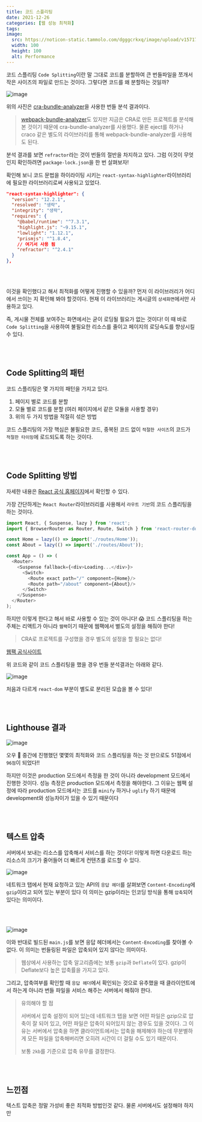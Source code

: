 ```yaml
---
title: 코드 스플리팅
date: 2021-12-26
categories: [웹 성능 최적화]
tags: 
image:
  src: https://noticon-static.tammolo.com/dgggcrkxq/image/upload/v1571795671/noticon/ncgxzfzuzo0ygwniagek.png
  width: 100
  height: 100
  alt: Performance
---
```



코드 스플리팅 `Code Splitting`이란 말 그대로 코드를 분할하여 큰 번들파일을 쪼개서 작은 사이즈의 파일로 만드는 것이다. 그렇다면 코드를 왜 분할하는 것일까?

![image](https://user-images.githubusercontent.com/52060742/147405938-0bd13f01-f3a9-4d5f-a386-d9e768d64d09.png)

위의 사진은 [cra-bundle-analyzer](https://www.npmjs.com/package/cra-bundle-analyzer)을 사용한 번들 분석 결과이다.

> [webpack-bundle-analyzer](https://www.npmjs.com/package/webpack-bundle-analyzer)도 있지만 지금은 CRA로 만든 프로젝트를 분석해본 것이기 때문에 cra-bundle-analyzer를 사용했다. 물론 eject를 하거나 craco 같은 별도의 라이브러리를 통해 webpack-bundle-analyzer를 사용해도 된다.

분석 결과를 보면 `refractor`라는 것이 번들의 절반을 차지하고 있다. 그럼 이것이 무엇인지 확인하려면 `package-lock.json`을 한 번 살펴보자!

확인해 보니 코드 문법을 하이라이팅 시키는 `react-syntax-highlighter`라이브러리에 필요한 라이브러리로써 사용되고 있었다.

```json
"react-syntax-highlighter": {
  "version": "12.2.1",
  "resolved": "생략",
  "integrity": "생략",
  "requires": {
    "@babel/runtime": "^7.3.1",
    "highlight.js": "~9.15.1",
    "lowlight": "1.12.1",
    "prismjs": "^1.8.4",
    // 여기서 사용 됨
    "refractor": "^2.4.1"
  }
},
```

<br/>
<br/>

이것을 확인했다고 해서 최적화를 어떻게 진행할 수 있을까? 먼저 이 라이브러리가 어디에서 쓰이는 지 확인해 봐야 할것이다. 현재 이 라이브러리는 게시글의 `상세화면`에서만 사용하고 있다.

즉, 게시물 전체를 보여주는 화면에서는 굳이 로딩될 필요가 없는 것이다! 이 때 바로 `Code Splitting`을 사용하여 불필요한 리소스를 줄이고 페이지의 로딩속도를 향상시킬 수 있다.

<br/>
<br/>

## Code Splitting의 패턴

코드 스플리팅은 몇 가지의 패턴을 가지고 있다.

1. 페이지 별로 코드를 분할
2. 모듈 별로 코드를 분할 (여러 페이지에서 같은 모듈을 사용할 경우)
3. 위의 두 가지 방법을 적절히 섞은 방법

코드 스플리팅의 가장 핵심은 불필요한 코드, 중복된 코드 없이 `적절한 사이즈`의 코드가 `적절한 타이밍`에 로드되도록 하는 것이다.


<br/>
<br/>

## Code Splitting 방법

자세한 내용은 [React 공식 홈페이지](https://ko.reactjs.org/docs/code-splitting.html)에서 확인할 수 있다.

가장 간단하게는 `React Router`라이브러리를 사용해서 `라우트 기반`의 코드 스플리팅을 하는 것이다.

```js
import React, { Suspense, lazy } from 'react';
import { BrowserRouter as Router, Route, Switch } from 'react-router-dom';

const Home = lazy(() => import('./routes/Home'));
const About = lazy(() => import('./routes/About'));

const App = () => (
  <Router>
    <Suspense fallback={<div>Loading...</div>}>
      <Switch>
        <Route exact path="/" component={Home}/>
        <Route path="/about" component={About}/>
      </Switch>
    </Suspense>
  </Router>
);
```

하지만 이렇게 한다고 해서 바로 사용할 수 있는 것이 아니다! 😱 코드 스플리팅을 하는 주체는 리액트가 아니라 `웹팩`이기 때문에 웹팩에서 별도의 설정을 해줘야 한다!

> CRA로 프로젝트를 구성했을 경우 별도의 설정을 할 필요는 없다!

[웹팩 공식사이트](https://webpack.js.org/guides/code-splitting/)

위 코드와 같이 코드 스플리팅을 했을 경우 번들 분석결과는 아래와 같다.

![image](https://user-images.githubusercontent.com/52060742/147407938-91a9cff0-51eb-4cd0-8ba3-f3ef3b7011c1.png)

처음과 다르게 `react-dom` 부분이 별도로 분리된 모습을 볼 수 있다!

<br/>
<br/>

## Lighthouse 결과

![image](https://user-images.githubusercontent.com/52060742/147408002-07a29b16-185b-4e68-b48f-5949288156fd.png)

오우 🚀 중간에 진행했던 몇몇의 최적화와 코드 스플리팅을 하는 것 만으로도 51점에서 `96점`이 되었다!!


하지만 이것은 production 모드에서 측정을 한 것이 아니라 development 모드에서 진행한 것이다. 성능 측정은 production 모드에서 측정을 해야한다. 그 이유는 웹팩 설정에 따라 production 모드에서는 코드를 `minify` 하거나 `uglify` 하기 때문에 development와 성능차이가 있을 수 있기 때문이다

<br/>
<br/>

## 텍스트 압축

서버에서 보내는 리소스를 압축해서 서비스를 하는 것이다! 이렇게 하면 다운로드 하는 리소스의 크기가 줄어들어 더 빠르게 컨텐츠를 로드할 수 있다.


![image](https://user-images.githubusercontent.com/52060742/147408339-93646536-2098-426b-9025-e02e3dd74094.png)

네트워크 탭에서 현재 요청하고 있는 API의 `응답 헤더`를 살펴보면 `Content-Encoding`에 `gzip`이라고 되어 있는 부분이 있다 이 의미는 gzip이라는 인코딩 방식을 통해 `압축`되어 있다는 의미이다.

<br/>
<br/>

![image](https://user-images.githubusercontent.com/52060742/147408419-316a568b-ebb6-4e7e-be86-e9c6117102e0.png)

이와 반대로 빌드된 `main.js`를 보면 응답 헤더에서는 `Content-Encoding`를 찾아볼 수 없다. 이 의미는 번들링된 파일은 압축되어 있지 않다는 의미이다.


> 웹상에서 사용하는 압축 알고리즘에는 보통 `gzip`과 `Deflate`이 있다. gzip이 Deflate보다 높은 압축률을 가지고 있다.


그리고, 압축여부를 확인할 때 `응답 헤더`에서 확인되는 것으로 유추했을 때 클라이언트에서 하는게 아니라 번들 파일을 서비스 해주는 서버에서 해줘야 한다. 

> 유의해야 할 점
> 
> 서버에서 압축 설정이 되어 있는데 네트워크 탭을 보면 어떤 파일은 gzip으로 압축이 잘 되어 있고, 어떤 파일은 압축이 되어있지 않는 경우도 있을 것이다. 그 이유는 서버에서 압축을 하면 클라이언트에서는 압축을 해제해야 하는데 무분별하게 모든 파일을 압축해버리면 오히려 시간이 더 걸릴 수도 있기 때문이다.
>
> 보통 `2kb`를 기준으로 압축 유무를 결정한다.

<br/>
<br/>

## 느낀점

텍스트 압축은 정말 가성비 좋은 최적화 방법인것 같다. 물론 서버에서도 설정해야 하지만






